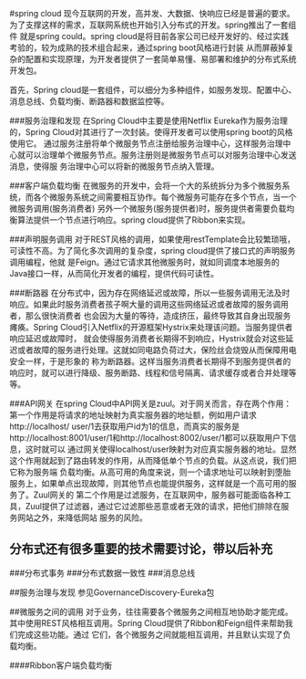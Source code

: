 #spring cloud
现今互联网的开发，高并发、大数据、快响应已经是普遍的要求。为了支撑这样的需求，互联网系统也开始引入分布式的开发。spring推出了一套组件
就是spring could。spring cloud是将目前各家公司已经开发好的、经过实践考验的，较为成熟的技术组合起来，通过spring boot风格进行封装
从而屏蔽掉复杂的配置和实现原理，为开发者提供了一套简单易懂、易部署和维护的分布式系统开发包。

首先，Spring cloud是一套组件，可以细分为多种组件，如服务发现、配置中心、消息总线、负载均衡、断路器和数据监控等。

###服务治理和发现
在Spring Cloud中主要是使用Netflix Eureka作为服务治理的，Spring Cloud对其进行了一次封装。使得开发者可以使用spring boot的风格使用它。
通过服务注册将单个微服务节点注册给服务治理中心，这样服务治理中心就可以治理单个微服务节点。服务注册则是微服务节点可以对服务治理中心发送消息，使得服
务治理中心可以将新的微服务节点纳入管理。

###客户端负载均衡
在微服务的开发中，会将一个大的系统拆分为多个微服务系统，而各个微服务系统之间需要相互协作。每个微服务可能存在多个节点，当一个微服务调用(服务消费者)
另外一个微服务(服务提供者)时，服务提供者需要负载均衡算法提供一个节点进行响应。spring cloud提供了Ribbon来实现。

###声明服务调用
对于REST风格的调用，如果使用restTemplate会比较繁琐哦，可读性不高。为了简化多次调用的复杂度，spring cloud提供了接口式的声明服务调用编程，他就
是Feign。通过它请求其他微服务时，就如同调度本地服务的Java接口一样，从而简化开发者的编程，提供代码可读性。

###断路器
在分布式中，因为存在网络延迟或故障，所以一些服务调用无法及时响应。如果此时服务消费者孩子啊大量的调用这些网络延迟或者故障的服务调用者，那么很快消费者
也会因为大量的等待，造成挤压，最终导致其自身出现服务瘫痪。Spring Cloud引入Netflix的开源框架Hystrix来处理该问题。当服务提供者响应延迟或故障时，
就会使得服务消费者长期得不到响应，Hystrix就会对这些延迟或者故障的服务进行处理。这就如同电路负荷过大，保险丝会烧毁从而保障用电安全一样，于是形象的
称为断路器。这样当服务消费者长期得不到服务提供者的响应时，就可以进行降级、服务断路、线程和信号隔离、请求缓存或者合并处理等等。

###API网关
在spring Cloud中API网关是zuul。对于网关而言，存在两个作用：第一个作用是将请求的地址映射为真实服务器的地址额，例如用户请求http://localhost/
user/1去获取用户id为1的信息，而真实的服务是http://localhost:8001/user/1和http://localhost:8002/user/1都可以获取用户下信息，这时就可以
通过网关使得localhost/user映射为对应真实服务器的地址。显然这个作用就起到了路由转发的作用，从而降低单个节点的负载。从这点说，我们把它称为服务端
负载均衡。从高可用的角度来说，则一个请求地址可以映射到堕胎服务上，如果单点出现故障，则其他节点也能提供服务，这样就是一个高可用的服务了。Zuul网关的
第二个作用是过滤服务，在互联网中，服务器可能面临各种工具，Zuul提供了过滤器，通过它过滤那些恶意或者无效的请求，把他们排除在服务网站之外，来降低网站
服务的风险。

分布式还有很多重要的技术需要讨论，带以后补充
--
###分布式事务
###分布式数据一致性
###消息总线

##服务治理与发现
参见GovernanceDiscovery-Eureka包

##微服务之间的调用
对于业务，往往需要各个微服务之间相互地协助才能完成。其中使用REST风格相互调用。Spring Cloud提供了Ribbon和Feign组件来帮助我们完成这些功能。通过
它们，各个微服务之间就能相互调用，并且默认实现了负载均衡。

####Ribbon客户端负载均衡